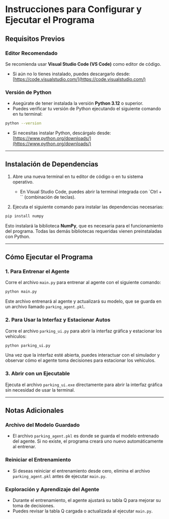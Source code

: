 # Instrucciones para Configurar y Ejecutar el Programa

## Requisitos Previos

### Editor Recomendado

Se recomienda usar **Visual Studio Code (VS Code)** como editor de código.
- Si aún no lo tienes instalado, puedes descargarlo desde: [https://code.visualstudio.com/](https://code.visualstudio.com/)

### Versión de Python

- Asegúrate de tener instalada la versión **Python 3.12** o superior.
- Puedes verificar tu versión de Python ejecutando el siguiente comando en tu terminal:

```bash
python --version
```

- Si necesitas instalar Python, descárgalo desde: [https://www.python.org/downloads/](https://www.python.org/downloads/)

---

## Instalación de Dependencias

1. Abre una nueva terminal en tu editor de código o en tu sistema operativo.
   - En Visual Studio Code, puedes abrir la terminal integrada con `Ctrl + \`` (combinación de teclas).

2. Ejecuta el siguiente comando para instalar las dependencias necesarias:

```bash
pip install numpy
```

Esto instalará la biblioteca **NumPy**, que es necesaria para el funcionamiento del programa. Todas las demás bibliotecas requeridas vienen preinstaladas con Python.

---

## Cómo Ejecutar el Programa

### 1. Para Entrenar el Agente

Corre el archivo `main.py` para entrenar al agente con el siguiente comando:

```bash
python main.py
```

Este archivo entrenará al agente y actualizará su modelo, que se guarda en un archivo llamado `parking_agent.pkl`.

### 2. Para Usar la Interfaz y Estacionar Autos

Corre el archivo `parking_ui.py` para abrir la interfaz gráfica y estacionar los vehículos:

```bash
python parking_ui.py
```

Una vez que la interfaz esté abierta, puedes interactuar con el simulador y observar cómo el agente toma decisiones para estacionar los vehículos.

### 3. Abrir con un Ejecutable

Ejecuta el archivo `parking_ui.exe` directamente para abrir la interfaz gráfica sin necesidad de usar la terminal.

---

## Notas Adicionales

### Archivo del Modelo Guardado

- El archivo `parking_agent.pkl` es donde se guarda el modelo entrenado del agente. Si no existe, el programa creará uno nuevo automáticamente al entrenar.

### Reiniciar el Entrenamiento

- Si deseas reiniciar el entrenamiento desde cero, elimina el archivo `parking_agent.pkl` antes de ejecutar `main.py`.

### Exploración y Aprendizaje del Agente

- Durante el entrenamiento, el agente ajustará su tabla Q para mejorar su toma de decisiones.
- Puedes revisar la tabla Q cargada o actualizada al ejecutar `main.py`.
